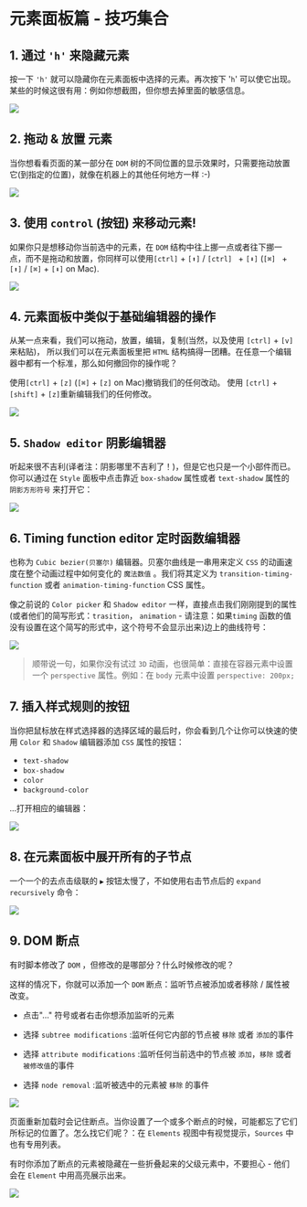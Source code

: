 # 元素面板篇 - 技巧集合


## 1. 通过 `'h'` 来隐藏元素

按一下 `'h'` 就可以隐藏你在元素面板中选择的元素。再次按下 '`h`' 可以使它出现。某些的时候这很有用：例如你想截图，但你想去掉里面的敏感信息。

![](https://p1-jj.byteimg.com/tos-cn-i-t2oaga2asx/gold-user-assets/2018/12/9/1679379780c11ef3~tplv-t2oaga2asx-image.image)

## 2. 拖动 & 放置 元素

当你想看看页面的某一部分在 `DOM` 树的不同位置的显示效果时，只需要拖动放置它(到指定的位置)，就像在机器上的其他任何地方一样 :-)

![](https://p1-jj.byteimg.com/tos-cn-i-t2oaga2asx/gold-user-assets/2018/12/9/16793797bde74b62~tplv-t2oaga2asx-image.image)

## 3. 使用 `control` (按钮) 来移动元素!

如果你只是想移动你当前选中的元素，在 `DOM` 结构中往上挪一点或者往下挪一点，而不是拖动和放置，你同样可以使用`[ctrl]` + `[⬆]` / `[ctrl] ` +  `[⬇]` (`[⌘] ` + `[⬆]` / `[⌘]` + `[⬇]` on Mac).

![](https://p1-jj.byteimg.com/tos-cn-i-t2oaga2asx/gold-user-assets/2018/12/9/16793797bf5d233e~tplv-t2oaga2asx-image.image)

## 4. 元素面板中类似于基础编辑器的操作

从某一点来看，我们可以拖动，放置，编辑，复制(当然，以及使用 `[ctrl]` + `[v]` 来粘贴)， 所以我们可以在元素面板里把 `HTML` 结构搞得一团糟。在任意一个编辑器中都有一个标准，那么如何撤回你的操作呢？

使用`[ctrl]` + `[z]` (`[⌘]` + `[z]` on Mac)撤销我们的任何改动。
使用 `[ctrl]` + `[shift]` + `[z]`重新编辑我们的任何修改。

![](https://p1-jj.byteimg.com/tos-cn-i-t2oaga2asx/gold-user-assets/2018/12/9/1679379788863b4e~tplv-t2oaga2asx-image.image)

## 5. `Shadow editor` 阴影编辑器

听起来很不吉利(译者注：阴影哪里不吉利了！)，但是它也只是一个小部件而已。你可以通过在 `Style` 面板中点击靠近 `box-shadow` 属性或者 `text-shadow` 属性的 `阴影方形符号` 来打开它：

![](https://p1-jj.byteimg.com/tos-cn-i-t2oaga2asx/gold-user-assets/2018/12/14/167ac17a4194c870~tplv-t2oaga2asx-image.image)

## 6. Timing function editor 定时函数编辑器

也称为 `Cubic bezier(贝塞尔)` 编辑器。贝塞尔曲线是一串用来定义 `CSS` 的动画速度在整个动画过程中如何变化的 `魔法数值` 。我们将其定义为 `transition-timing-function` 或者 `animation-timing-function` CSS 属性。

像之前说的 `Color picker` 和 `Shadow editor` 一样，直接点击我们刚刚提到的属性(或者他们的简写形式：`trasition`， `animation` - 请注意：如果`timing` 函数的值没有设置在这个简写的形式中，这个符号不会显示出来)边上的曲线符号：

![](https://p1-jj.byteimg.com/tos-cn-i-t2oaga2asx/gold-user-assets/2018/12/14/167ac1748b45fe3f~tplv-t2oaga2asx-image.image)

> 顺带说一句，如果你没有试过 `3D` 动画，也很简单：直接在容器元素中设置一个 `perspective` 属性。例如：在 `body` 元素中设置 `perspective: 200px;`

## 7. 插入样式规则的按钮

当你把鼠标放在样式选择器的选择区域的最后时，你会看到几个让你可以快速的使用 `Color` 和 `Shadow` 编辑器添加 `CSS` 属性的按钮：

- `text-shadow`
- `box-shadow`
- `color`
- `background-color`

...打开相应的编辑器：

![](https://p1-jj.byteimg.com/tos-cn-i-t2oaga2asx/gold-user-assets/2018/12/14/167ac1748b954754~tplv-t2oaga2asx-image.image)

## 8. 在元素面板中展开所有的子节点

一个一个的去点击级联的 `▶` 按钮太慢了，不如使用右击节点后的 `expand recursively` 命令：

![](https://p1-jj.byteimg.com/tos-cn-i-t2oaga2asx/gold-user-assets/2018/12/20/167c99eb333a3f6c~tplv-t2oaga2asx-image.image)

## 9. DOM 断点

有时脚本修改了 `DOM` ，但修改的是哪部分？什么时候修改的呢？

这样的情况下，你就可以添加一个 `DOM` 断点：监听节点被添加或者移除 / 属性被改变。

- 点击"..." 符号或者右击你想添加监听的元素

- 选择 `subtree modifications` :监听任何它内部的节点被 `移除` 或者 `添加`的事件
   
- 选择 `attribute modifications` :监听任何当前选中的节点被 `添加`，`移除` 或者 `被修改值`的事件
   
- 选择 `node removal` :监听被选中的元素被 `移除` 的事件
   
![](https://p1-jj.byteimg.com/tos-cn-i-t2oaga2asx/gold-user-assets/2019/1/22/168746caeae2a94e~tplv-t2oaga2asx-image.image)

页面重新加载时会记住断点。当你设置了一个或多个断点的时候，可能都忘了它们所标记的位置了。怎么找它们呢？：在 `Elements` 视图中有视觉提示，`Sources` 中也有专用列表。

有时你添加了断点的元素被隐藏在一些折叠起来的父级元素中，不要担心 - 他们会在 `Element` 中用高亮展示出来。

![](https://p1-jj.byteimg.com/tos-cn-i-t2oaga2asx/gold-user-assets/2019/1/22/168747517998eb7d~tplv-t2oaga2asx-image.image)